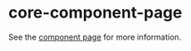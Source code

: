 core-component-page
===================

See the [component page](http://polymer.github.io/core-component-page) for more information.
